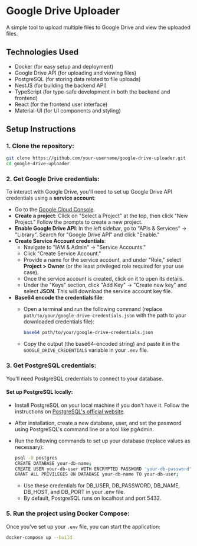 # Google Drive Uploader

A simple tool to upload multiple files to Google Drive and view the uploaded files.

## Technologies Used

- Docker (for easy setup and deployment)
- Google Drive API (for uploading and viewing files)
- PostgreSQL (for storing data related to file uploads)
- NestJS (for building the backend API)
- TypeScript (for type-safe development in both the backend and frontend)
- React (for the frontend user interface)
- Material-UI (for UI components and styling)

## Setup Instructions

### 1. Clone the repository:

```bash
git clone https://github.com/your-username/google-drive-uploader.git
cd google-drive-uploader
```

### 2. Get Google Drive credentials:

To interact with Google Drive, you'll need to set up Google Drive API credentials using a **service account**:

- Go to the [Google Cloud Console](https://console.cloud.google.com/).
- **Create a project**: Click on "Select a Project" at the top, then click "New Project." Follow the prompts to create a new project.
- **Enable Google Drive API**: In the left sidebar, go to "APIs & Services" → "Library". Search for "Google Drive API" and click "Enable."
- **Create Service Account credentials**:
    - Navigate to "IAM & Admin" → "Service Accounts."
    - Click "Create Service Account."
    - Provide a name for the service account, and under "Role," select **Project > Owner** (or the least privileged role required for your use case).
    - Once the service account is created, click on it to open its details.
    - Under the "Keys" section, click "Add Key" → "Create new key" and select **JSON**. This will download the service account key file.
- **Base64 encode the credentials file**:
    - Open a terminal and run the following command (replace `path/to/your/google-drive-credentials.json` with the path to your downloaded credentials file):

      ```bash
      base64 path/to/your/google-drive-credentials.json
      ```

    - Copy the output (the base64-encoded string) and paste it in the `GOOGLE_DRIVE_CREDENTIALS` variable in your `.env` file.

### 3. Get PostgreSQL credentials:

You'll need PostgreSQL credentials to connect to your database.

#### Set up PostgreSQL locally:

- Install PostgreSQL on your local machine if you don't have it. Follow the instructions on [PostgreSQL's official website](https://www.postgresql.org/download/).
- After installation, create a new database, user, and set the password using PostgreSQL's command line or a tool like pgAdmin.
- Run the following commands to set up your database (replace values as necessary):

  ```bash
  psql -U postgres
  CREATE DATABASE your-db-name;
  CREATE USER your-db-user WITH ENCRYPTED PASSWORD 'your-db-password';
  GRANT ALL PRIVILEGES ON DATABASE your-db-name TO your-db-user;
  ```
  - Use these credentials for DB_USER, DB_PASSWORD, DB_NAME, DB_HOST, and DB_PORT in your .env file.
  - By default, PostgreSQL runs on localhost and port 5432.

### 5. Run the project using Docker Compose:

Once you've set up your `.env` file, you can start the application:

```bash
docker-compose up --build
```
